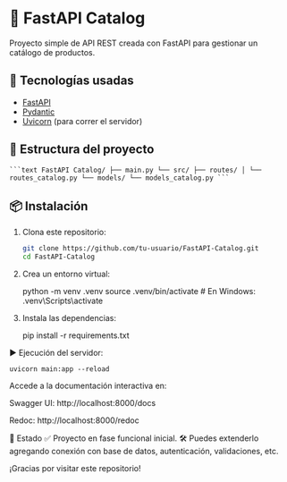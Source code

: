 # 🛒 FastAPI Catalog

Proyecto simple de API REST creada con FastAPI para gestionar un catálogo de productos.

## 🚀 Tecnologías usadas

- [FastAPI](https://fastapi.tiangolo.com/)
- [Pydantic](https://docs.pydantic.dev/)
- [Uvicorn](https://www.uvicorn.org/) (para correr el servidor)

## 📁 Estructura del proyecto

<pre lang="text"><code>```text FastAPI Catalog/ ├── main.py └── src/ ├── routes/ │ └── routes_catalog.py └── models/ └── models_catalog.py ```</code></pre>


## 📦 Instalación

1. Clona este repositorio:
    ```bash
    git clone https://github.com/tu-usuario/FastAPI-Catalog.git
    cd FastAPI-Catalog

2. Crea un entorno virtual:

    python -m venv .venv
    source .venv/bin/activate  # En Windows: .venv\Scripts\activate

3. Instala las dependencias:

    pip install -r requirements.txt

▶️ Ejecución del servidor:

    uvicorn main:app --reload

Accede a la documentación interactiva en:

Swagger UI: http://localhost:8000/docs

Redoc: http://localhost:8000/redoc

📌 Estado
✅ Proyecto en fase funcional inicial.
🛠️ Puedes extenderlo agregando conexión con base de datos, autenticación, validaciones, etc.

¡Gracias por visitar este repositorio!

